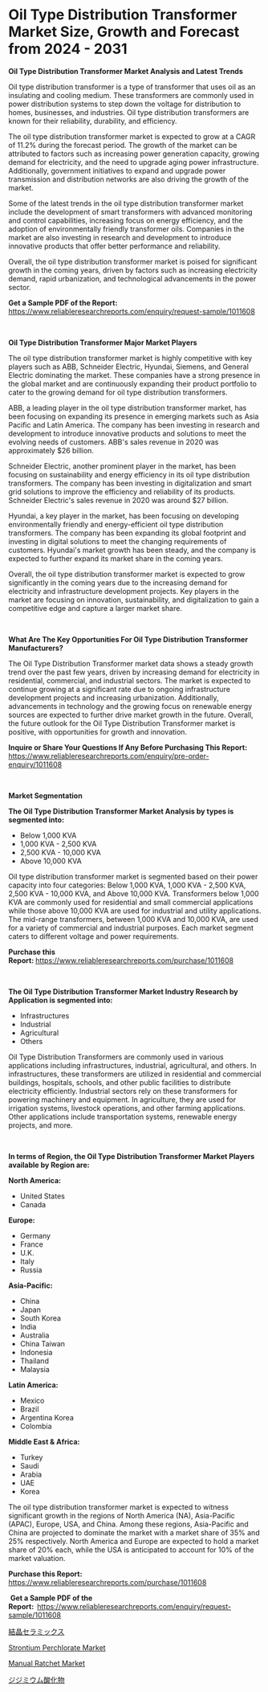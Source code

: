 <p><h1>Oil Type Distribution Transformer Market Size, Growth and Forecast from 2024 - 2031</h1></p><p><strong>Oil Type Distribution Transformer Market Analysis and Latest Trends</strong></p>
<p><p>Oil type distribution transformer is a type of transformer that uses oil as an insulating and cooling medium. These transformers are commonly used in power distribution systems to step down the voltage for distribution to homes, businesses, and industries. Oil type distribution transformers are known for their reliability, durability, and efficiency.</p><p>The oil type distribution transformer market is expected to grow at a CAGR of 11.2% during the forecast period. The growth of the market can be attributed to factors such as increasing power generation capacity, growing demand for electricity, and the need to upgrade aging power infrastructure. Additionally, government initiatives to expand and upgrade power transmission and distribution networks are also driving the growth of the market.</p><p>Some of the latest trends in the oil type distribution transformer market include the development of smart transformers with advanced monitoring and control capabilities, increasing focus on energy efficiency, and the adoption of environmentally friendly transformer oils. Companies in the market are also investing in research and development to introduce innovative products that offer better performance and reliability.</p><p>Overall, the oil type distribution transformer market is poised for significant growth in the coming years, driven by factors such as increasing electricity demand, rapid urbanization, and technological advancements in the power sector.</p></p>
<p><strong>Get a Sample PDF of the Report:&nbsp;</strong> <a href="https://www.reliableresearchreports.com/enquiry/request-sample/1011608">https://www.reliableresearchreports.com/enquiry/request-sample/1011608</a></p>
<p>&nbsp;</p>
<p><strong>Oil Type Distribution Transformer Major Market Players</strong></p>
<p><p>The oil type distribution transformer market is highly competitive with key players such as ABB, Schneider Electric, Hyundai, Siemens, and General Electric dominating the market. These companies have a strong presence in the global market and are continuously expanding their product portfolio to cater to the growing demand for oil type distribution transformers.</p><p>ABB, a leading player in the oil type distribution transformer market, has been focusing on expanding its presence in emerging markets such as Asia Pacific and Latin America. The company has been investing in research and development to introduce innovative products and solutions to meet the evolving needs of customers. ABB's sales revenue in 2020 was approximately $26 billion.</p><p>Schneider Electric, another prominent player in the market, has been focusing on sustainability and energy efficiency in its oil type distribution transformers. The company has been investing in digitalization and smart grid solutions to improve the efficiency and reliability of its products. Schneider Electric's sales revenue in 2020 was around $27 billion.</p><p>Hyundai, a key player in the market, has been focusing on developing environmentally friendly and energy-efficient oil type distribution transformers. The company has been expanding its global footprint and investing in digital solutions to meet the changing requirements of customers. Hyundai's market growth has been steady, and the company is expected to further expand its market share in the coming years.</p><p>Overall, the oil type distribution transformer market is expected to grow significantly in the coming years due to the increasing demand for electricity and infrastructure development projects. Key players in the market are focusing on innovation, sustainability, and digitalization to gain a competitive edge and capture a larger market share.</p></p>
<p>&nbsp;</p>
<p><strong>What Are The Key Opportunities For Oil Type Distribution Transformer Manufacturers?</strong></p>
<p><p>The Oil Type Distribution Transformer market data shows a steady growth trend over the past few years, driven by increasing demand for electricity in residential, commercial, and industrial sectors. The market is expected to continue growing at a significant rate due to ongoing infrastructure development projects and increasing urbanization. Additionally, advancements in technology and the growing focus on renewable energy sources are expected to further drive market growth in the future. Overall, the future outlook for the Oil Type Distribution Transformer market is positive, with opportunities for growth and innovation.</p></p>
<p><strong>Inquire or Share Your Questions If Any Before Purchasing This Report:</strong> <a href="https://www.reliableresearchreports.com/enquiry/pre-order-enquiry/1011608">https://www.reliableresearchreports.com/enquiry/pre-order-enquiry/1011608</a></p>
<p>&nbsp;</p>
<p><strong>Market Segmentation</strong></p>
<p><strong>The Oil Type Distribution Transformer Market Analysis by types is segmented into:</strong></p>
<p><ul><li>Below 1,000 KVA</li><li>1,000 KVA - 2,500 KVA</li><li>2,500 KVA - 10,000 KVA</li><li>Above 10,000 KVA</li></ul></p>
<p><p>Oil type distribution transformer market is segmented based on their power capacity into four categories: Below 1,000 KVA, 1,000 KVA - 2,500 KVA, 2,500 KVA - 10,000 KVA, and Above 10,000 KVA. Transformers below 1,000 KVA are commonly used for residential and small commercial applications while those above 10,000 KVA are used for industrial and utility applications. The mid-range transformers, between 1,000 KVA and 10,000 KVA, are used for a variety of commercial and industrial purposes. Each market segment caters to different voltage and power requirements.</p></p>
<p><strong>Purchase this Report:&nbsp;</strong><a href="https://www.reliableresearchreports.com/purchase/1011608">https://www.reliableresearchreports.com/purchase/1011608</a></p>
<p>&nbsp;</p>
<p><strong>The Oil Type Distribution Transformer Market Industry Research by Application is segmented into:</strong></p>
<p><ul><li>Infrastructures</li><li>Industrial</li><li>Agricultural</li><li>Others</li></ul></p>
<p><p>Oil Type Distribution Transformers are commonly used in various applications including infrastructures, industrial, agricultural, and others. In infrastructures, these transformers are utilized in residential and commercial buildings, hospitals, schools, and other public facilities to distribute electricity efficiently. Industrial sectors rely on these transformers for powering machinery and equipment. In agriculture, they are used for irrigation systems, livestock operations, and other farming applications. Other applications include transportation systems, renewable energy projects, and more.</p></p>
<p>&nbsp;</p>
<p><strong>In terms of Region, the Oil Type Distribution Transformer Market Players available by Region are:</strong></p>
<p>
    <p> <strong> North America: </strong>
        <ul>
            <li>United States</li>
            <li>Canada</li>
        </ul>
        </p> 
    <p> <strong> Europe: </strong>
        <ul>
            <li>Germany</li>
            <li>France</li>
            <li>U.K.</li>
            <li>Italy</li>
            <li>Russia</li>
        </ul>
        </p> 
    <p> <strong> Asia-Pacific: </strong>
        <ul>
            <li>China</li>
            <li>Japan</li>
            <li>South Korea</li>
            <li>India</li>
            <li>Australia</li>
            <li>China Taiwan</li>
            <li>Indonesia</li>
            <li>Thailand</li>
            <li>Malaysia</li>
        </ul>
        </p> 
    <p> <strong> Latin America: </strong>
        <ul>
            <li>Mexico</li>
            <li>Brazil</li>
            <li>Argentina Korea</li>
            <li>Colombia</li>
        </ul>
        </p> 
    <p> <strong> Middle East & Africa: </strong>
        <ul>
            <li>Turkey</li>
            <li>Saudi</li>
            <li>Arabia</li>
            <li>UAE</li>
            <li>Korea</li>
        </ul>
    </p>
    </p>
<p><p>The oil type distribution transformer market is expected to witness significant growth in the regions of North America (NA), Asia-Pacific (APAC), Europe, USA, and China. Among these regions, Asia-Pacific and China are projected to dominate the market with a market share of 35% and 25% respectively. North America and Europe are expected to hold a market share of 20% each, while the USA is anticipated to account for 10% of the market valuation.</p></p>
<p><strong>Purchase this Report: </strong><a href="https://www.reliableresearchreports.com/purchase/1011608">https://www.reliableresearchreports.com/purchase/1011608</a></p>
<p>&nbsp;<strong>Get a Sample PDF of the Report:&nbsp;&nbsp;</strong><a href="https://www.reliableresearchreports.com/enquiry/request-sample/1011608">https://www.reliableresearchreports.com/enquiry/request-sample/1011608</a></p>
<p><strong></strong></p>
<p><p><a href="https://medium.com/@jacobkelly525/%E7%B5%90%E6%99%B6%E3%82%BB%E3%83%A9%E3%83%9F%E3%83%83%E3%82%AF%E3%82%B9%E5%B8%82%E5%A0%B4%E8%A6%8F%E6%A8%A1-%E5%B8%82%E5%A0%B4%E3%81%AE%E5%B1%95%E6%9C%9B%E3%81%A8%E5%B8%82%E5%A0%B4%E4%BA%88%E6%B8%AC-2024%E5%B9%B4%E3%81%8B%E3%82%892031%E5%B9%B4-4ec830eae213">結晶セラミックス</a></p><p><a href="https://invited-way-688.notion.site/Strontium-Perchlorate-Market-Insights-Market-Players-and-Forecast-Till-2031-abddbf7e6242410793a8fef4d3c26dcf">Strontium Perchlorate Market</a></p><p><a href="https://view.publitas.com/reportprime-1/decoding-the-manual-ratchet-market-a-deep-dive-into-the-latest-market-trends-market-segmentation-and-competitive-analysis/">Manual Ratchet Market</a></p><p><a href="https://medium.com/@mookiesville/%E3%82%B8%E3%82%B8%E3%83%9F%E3%82%A6%E3%83%A0%E9%85%B8%E5%8C%96%E7%89%A9%E5%B8%82%E5%A0%B4%E8%A6%8F%E6%A8%A1%E3%81%AF-%E3%82%B0%E3%83%AD%E3%83%BC%E3%83%90%E3%83%AB%E7%94%A3%E6%A5%AD%E3%81%AB%E3%81%8A%E3%81%91%E3%82%8B%E6%9C%80%E9%81%A9%E3%81%AA%E3%83%9E%E3%83%BC%E3%82%B1%E3%83%86%E3%82%A3%E3%83%B3%E3%82%B0%E3%83%81%E3%83%A3%E3%83%8D%E3%83%AB%E3%82%92%E7%A4%BA%E3%81%97%E3%81%A6%E3%81%84%E3%81%BE%E3%81%99-7d12bb00d918">ジジミウム酸化物</a></p></p>